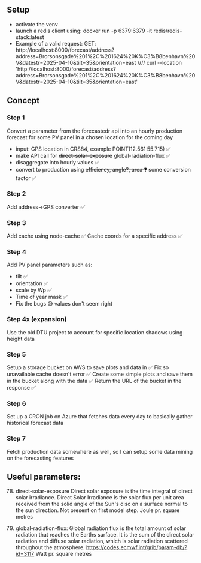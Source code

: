 
## Setup
- activate the venv
- launch a redis client using: docker run -p 6379:6379 -it redis/redis-stack:latest
- Example of a valid request: 
GET: http://localhost:8000/forecast/address?address=Brorsonsgade%201%2C%201624%20K%C3%B8benhavn%20V&datestr=2025-04-10&tilt=35&orientation=east
////
curl --location 'http://localhost:8000/forecast/address?address=Brorsonsgade%201%2C%201624%20K%C3%B8benhavn%20V&datestr=2025-04-10&tilt=35&orientation=east'


## Concept

### Step 1
Convert a parameter from the forecastedr api into an hourly production forecast for some PV panel in a chosen location for the coming day
- input: GPS location in CRS84, example POINT(12.561 55.715) ✅
- make API call for ~~direct-solar-exposure~~ global-radiation-flux ✅
- disaggregate into hourly values ✅
- convert to production using ~~efficiency, angle?, area ❓~~ some conversion factor ✅

### Step 2
Add address->GPS converter ✅

### Step 3 
Add cache using node-cache ✅
Cache coords for a specific address ✅

### Step 4
Add PV panel parameters such as:
* tilt ✅
* orientation ✅
* scale by Wp ✅
* Time of year mask ✅
* Fix the bugs 😅 values don't seem right

### Step 4x (expansion)
Use the old DTU project to account for specific location shadows using height data

### Step 5
Setup a storage bucket on AWS to save plots and data in ✅ 
Fix so unavailable cache doesn't error ✅ 
Create some simple plots and save them in the bucket along with the data ✅ 
Return the URL of the bucket in the response ✅ 

### Step 6
Set up a CRON job on Azure that fetches data every day to basically gather historical forecast data

### Step 7
Fetch production data somewhere as well, so I can setup some data mining on the forecasting features

## Useful parameters:

78. direct-solar-exposure
Direct solar exposure is the time integral of direct solar irradiance. Direct Solar Irradiance is the solar flux per unit area received from the solid angle of the Sun's disc on a surface normal to the sun direction. Not present on first model step.
Joule pr. square metres

84. global-radiation-flux:
Global radiation flux is the total amount of solar radiation that reaches the Earths surface. It is the sum of the direct solar radiation and diffuse solar radiation, which is solar radiation scattered throughout the atmosphere.
https://codes.ecmwf.int/grib/param-db/?id=3117
Watt pr. square metres

